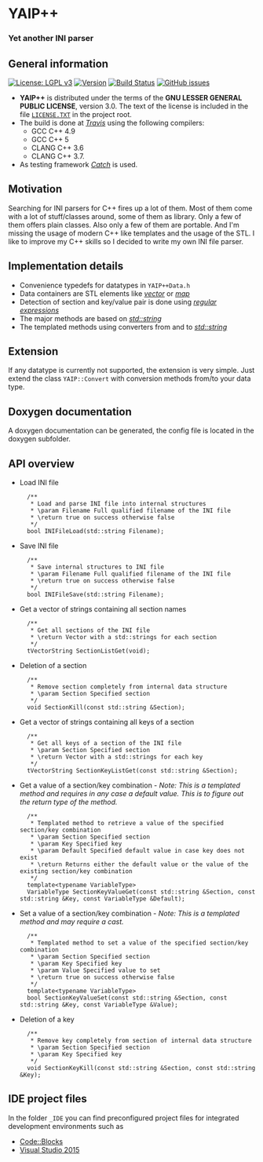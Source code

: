 # YAIP++ #

### Yet another INI parser ###

## General information ##

[![License: LGPL v3](https://img.shields.io/badge/License-LGPL%20v3-blue.svg)](http://www.gnu.org/licenses/lgpl-3.0)
[![Version](https://img.shields.io/github/release/ThirtySomething/YAIP.svg?maxAge=360)](#)
[![Build Status](https://travis-ci.org/ThirtySomething/YAIP.svg?branch=master)](https://travis-ci.org/ThirtySomething/YAIP)
[![GitHub issues](https://img.shields.io/github/issues/ThirtySomething/YAIP.svg?maxAge=360)](#)
<!-- 
[![AUR](https://img.shields.io/aur/votes/YAIP.svg?maxAge=3600)](https://aur.archlinux.org/packages/YAIP/)
[![codecov](https://codecov.io/gh/ThirtySomething/YAIP/branch/master/graph/badge.svg)](https://codecov.io/gh/ThirtySomething/YAIP)
[![Total downloads](https://img.shields.io/github/downloads/ThirtySomething/YAIP/total.svg?maxAge=360)](#)
-->

-  **YAIP++** is distributed under the terms of the **GNU LESSER GENERAL PUBLIC LICENSE**, version 3.0. The text of the license is included in the file [<code>LICENSE.TXT</code>](https://github.com/ThirtySomething/YAIP/blob/master/LICENSE.TXT) in the project root.
- The build is done at [*Travis*](https://travis-ci.org) using the following compilers:
   - GCC C++ 4.9
   - GCC C++ 5
   - CLANG C++ 3.6
   - CLANG C++ 3.7.
- As testing framework [*Catch*](https://github.com/philsquared/Catch) is used.

<!--
- For code coverage [*Codecov*](https://codecov.io) is planned to use.
-->

## Motivation ##

Searching for INI parsers for C++ fires up a lot of them. Most of them come with a lot of stuff/classes around, some of them as library. Only a few of them offers plain classes. Also only a few of them are portable. And I'm missing the usage of modern C++ like templates and the usage of the STL. I like to improve my C++ skills so I decided to write my own INI file parser.

## Implementation details ##

* Convenience typedefs for datatypes in <code>YAIP++Data.h</code>
* Data containers are STL elements like [*vector*](http://en.cppreference.com/w/cpp/container/vector) or [*map*](http://en.cppreference.com/w/cpp/container/map)
* Detection of section and key/value pair is done using [*regular expressions*](http://en.cppreference.com/w/cpp/regex)
* The major methods are based on [*std::string*](http://en.cppreference.com/w/cpp/string/basic_string)
* The templated methods using converters from and to [*std::string*](http://en.cppreference.com/w/cpp/string/basic_string)

## Extension ##

If any datatype is currently not supported, the extension is very simple. Just extend the class <code>YAIP::Convert</code> with conversion methods from/to your data type.

## Doxygen documentation ##

A doxygen documentation can be generated, the config file is located in the doxygen subfolder.

## API overview ##

* Load INI file

		/**
		 * Load and parse INI file into internal structures
		 * \param Filename Full qualified filename of the INI file
		 * \return true on success otherwise false
		 */
		bool INIFileLoad(std::string Filename);

* Save INI file

		/**
		 * Save internal structures to INI file
		 * \param Filename Full qualified filename of the INI file
		 * \return true on success otherwise false
		 */
		bool INIFileSave(std::string Filename);


* Get a vector of strings containing all section names

		/**
		 * Get all sections of the INI file
		 * \return Vector with a std::strings for each section
		 */
		tVectorString SectionListGet(void);

* Deletion of a section

		/**
		 * Remove section completely from internal data structure
		 * \param Section Specified section
		 */
		void SectionKill(const std::string &Section);

* Get a vector of strings containing all keys of a section

		/**
		 * Get all keys of a section of the INI file
		 * \param Section Specified section
		 * \return Vector with a std::strings for each key
		 */
		tVectorString SectionKeyListGet(const std::string &Section);

* Get a value of a section/key combination - *Note: This is a templated method and requires in any case a default value. This is to figure out the return type of the method.*

		/**
		 * Templated method to retrieve a value of the specified section/key combination
		 * \param Section Specified section
		 * \param Key Specified key
		 * \param Default Specified default value in case key does not exist
		 * \return Returns either the default value or the value of the existing section/key combination
		 */
		template<typename VariableType>
		VariableType SectionKeyValueGet(const std::string &Section, const std::string &Key, const VariableType &Default);


* Set a value of a section/key combination - *Note: This is a templated method and may require a cast.*

		/**
		 * Templated method to set a value of the specified section/key combination
		 * \param Section Specified section
		 * \param Key Specified key
		 * \param Value Specified value to set
		 * \return true on success otherwise false
		 */
		template<typename VariableType>
		bool SectionKeyValueSet(const std::string &Section, const std::string &Key, const VariableType &Value);

* Deletion of a key

		/**
		 * Remove key completely from section of internal data structure
		 * \param Section Specified section
		 * \param Key Specified key
		 */
		void SectionKeyKill(const std::string &Section, const std::string &Key);

## IDE project files ##

In the folder <code>_IDE</code> you can find preconfigured project files for integrated development environments such as

* [Code::Blocks](http://www.codeblocks.org/)
* [Visual Studio 2015](https://www.visualstudio.com/)
